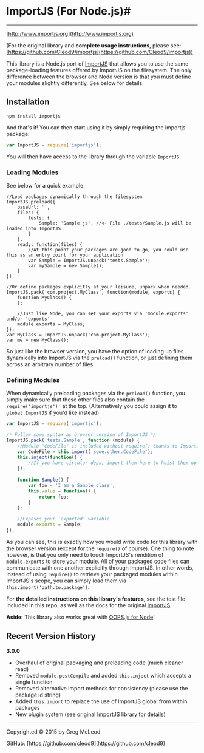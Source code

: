 # ImportJS (For Node.js)#

----------

[http://www.importjs.org](http://www.importjs.org)

(For the original library and **complete usage instructions**, please see: [https://github.com/Cleod9/importjs](https://github.com/Cleod9/importjs))

This library is a Node.js port of [ImportJS](https://github.com/Cleod9/importjs) that allows you to use the same package-loading features offered by ImportJS on the filesystem. The only difference between the browser and Node version is that you must define your modules slightly differently. See below for details.

## Installation ##

```
npm install importjs
```
And that's it! You can then start using it by simply requiring the importjs package:

```javascript
var ImportJS = require('importjs');
```

You will then have access to the library through the variable `ImportJS`.

### Loading Modules ###

See below for a quick example:

```
//Load packages dynamically through the filesystem
ImportJS.preload({
	baseUrl: '',
	files: {
		tests: {
			Sample: 'Sample.js', //<- File ./tests/Sample.js will be loaded into ImportJS
		}
	},
	ready: function(files) {
		//At this point your packages are good to go, you could use this as an entry point for your application
		var Sample = ImportJS.unpack('tests.Sample');
		var mySample = new Sample();
	}
});

//Or define packages explicitly at your leisure, unpack when needed.
ImportJS.pack('com.project.MyClass', function(module, exports) {
	function MyClass() { 
	};

	//Just like Node, you can set your exports via 'module.exports' and/or 'exports'
	module.exports = MyClass;
});
var MyClass = ImportJS.unpack('com.project.MyClass');
var me = new MyClass();
```
So just like the browser version, you have the option of loading up files dynamically into ImportJS via the `preload()` function, or just defining them across an arbitrary number of files.

### Defining Modules ###
When dynamically preloading packages via the `preload()` function, you simply make sure that these other files also contain the `require('importjs')'` at the top. (Alternatively you could assign it to `global.ImportJS` if you'd like instead)

```javascript
var ImportJS = require('importjs');

/* Follow same syntax as browser version of ImportJS */
ImportJS.pack('tests.Sample', function (module) {
	//Module "CodeFile" is included without require() thanks to ImportJS
	var CodeFile = this.import('some.other.CodeFile');
	this.inject(function() {
		//If you have circular deps, import them here to hoist them up
	});
	
	function Sample() { 
		var foo = 'I am a Sample class';
		this.value = function() {
			return foo;
		}
	};

	//Exposes your 'exported' variable
	module.exports = Sample;
});
```
As you can see, this is exactly how you would write code for this library with the browser version (except for the `require()` of course). One thing to note however, is that you only need to touch ImportJS's rendition of `module.exports` to store your module. All of your packaged code files can communicate with one another explicitly through ImportJS. In other words, instead of using `require()` to retrieve your packaged modules within ImportJS's scope,  you can simply load them via `this.import('path.to.package')`.

For **the detailed instructions on this library's features**, see the test file included in this repo, as well as the docs for the original [ImportJS](https://github.com/Cleod9/importjs).

**Aside:** This library also works great with [OOPS.js for Node](https://github.com/Cleod9/node-oopsjs)!

## Recent Version History ##

**3.0.0**

- Overhaul of original packaging and preloading code (much cleaner read)
- Removed `module.postCompile` and added `this.inject` which accepts a single function
- Removed alternative import methods for consistency (please use the package id string)
- Added `this.import` to replace the use of ImportJS global from within packages
- New plugin system (see original [ImportJS](https://github.com/Cleod9/importjs) library for details)

----------

Copyrighted © 2015 by Greg McLeod

GitHub: [https://github.com/cleod9](https://github.com/cleod9)